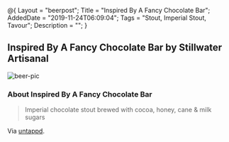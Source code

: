 @{
 Layout = "beerpost";
 Title = "Inspired By A Fancy Chocolate Bar";
 AddedDate = "2019-11-24T06:09:04";
 Tags = "Stout, Imperial Stout, Tavour";
 Description = "";
 }
 

## Inspired By A Fancy Chocolate Bar by Stillwater Artisanal

![beer-pic]

### About Inspired By A Fancy Chocolate Bar

> Imperial chocolate stout brewed with cocoa, honey, cane & milk sugars

Via [untappd][untappd-url].

[untappd-url]: <https://untappd.com//b/stillwater-artisanal-inspired-by-a-fancy-chocolate-bar/3356778>
[beer-pic]: https://jasonpowley.com/assets/img/2019-11-24-inspired-by-a-fancy-chocolate-bar.jpeg "Inspired By A Fancy Chocolate Bar by Stillwater Artisanal"
